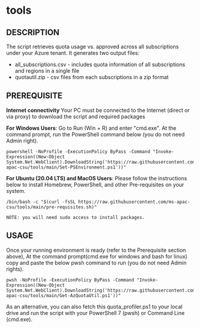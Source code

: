 # tools

## DESCRIPTION

The script retrieves quota usage vs. approved across all subscriptions under your Azure tenant.
It generates two output files:

- all_subscriptions.csv - includes quota information of all subscriptions and regions in a single file
- quotautil.zip - csv files from each subscriptions in a zip format

## PREREQUISITE

**Internet connectivity**
Your PC must be connected to the Internet (direct or via proxy) to download the script and required packages

**For Windows Users**:
Go to Run (Win + R) and enter "cmd.exe". At the command prompt, run the PowerShell command below (you do not need Admin right).

    powershell -NoProfile -ExecutionPolicy ByPass -Command "Invoke-Expression((New-Object System.Net.WebClient).DownloadString('https://raw.githubusercontent.com/ms-apac-csu/tools/main/Set-PSEnvironment.ps1'))"

**For Ubuntu (20.04 LTS) and MacOS Users**:
Please follow the instructions below to install Homebrew, PowerShell, and other Pre-requisites on your system.

    /bin/bash -c "$(curl -fsSL https://raw.githubusercontent.com/ms-apac-csu/tools/main/pre-requisites.sh)"

    NOTE: you will need sudo access to install packages.

## USAGE

Once your running environment is ready (refer to the Prerequisite section above), At the command prompt(cmd.exe for windows and bash for linux) copy and paste the below pwsh command to run (you do not need Admin rights).

    pwsh -NoProfile -ExecutionPolicy ByPass -Command "Invoke-Expression((New-Object System.Net.WebClient).DownloadString('https://raw.githubusercontent.com/ms-apac-csu/tools/main/Get-AzQuotaUtil.ps1'))"

As an alternative, you can also fetch this quota_profiler.ps1 to your local drive and run the script with your PowerShell 7 (pwsh) or Command Line (cmd.exe).
